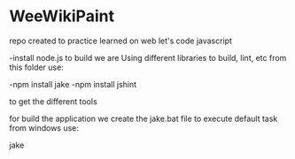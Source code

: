 # WeeWikiPaint
repo created to practice learned on web let's code javascript

-install node.js
to build we are Using different libraries to build, lint, etc from this folder use:

-npm install jake
-npm install jshint

to get the different tools

for build the application we create the jake.bat file to execute default task from windows use:

jake